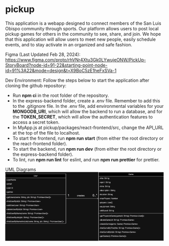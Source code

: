 # pickup

This application is a webapp designed to connect members of the San Luis Obispo community through sports. Our platform allows users to post local pickup games for others in the community to see, share, and join. We hope that this application will allow users to meet new people, easily schedule events, and to stay activate in an organized and safe fashion. 

Figma (Last Updated Feb 28, 2024): 
https://www.figma.com/proto/rhVNr4Xtu3Gk0LYwujeONW/PickUp-StoryBoard?node-id=91-22&starting-point-node-id=91%3A22&mode=design&t=X9BoC5zE1heFxSVa-1

Dev Environment:
Follow the steps below to start the application after cloning the github repository:
- Run **npm ci** in the root folder of the repository.
- In the express-backend folder, create a .env file. Remember to add this to the .gitignore file. In the .env file, add environmental variables for your **MONGODB_URI**, which will allow the backend to run a database, and for the **TOKEN_SECRET**, which will allow the authentication features to access a secret token. 
- In MyApp.js at pickup/packages/react-frontend/src, change the API_URL at the top of the file to localhost.
- To start the frontend, run **npm run start** (from either the root directory or the react-frontend folder).
- To start the backend, run **npm run dev** (from either the root directory or the express-backend folder).
- To lint, run **npm run lint** for eslint, and run **npm run prettier** for prettier.  

UML Diagrams
![UML Diagram of our User and Game Databases in MongoDB](./UMLClassDiagram.drawio.png)